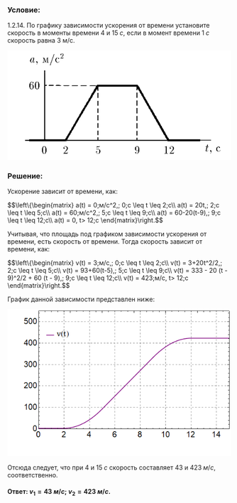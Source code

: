 ###  Условие: 

$1.2.14.$ По графику зависимости ускорения от времени установите скорость в моменты времени $4$ и $15\; с$, если в момент времени $1\; с$ скорость равна $3$ м/с. 

![ К задаче 1.2.14 |878x430, 42%](../../img/1.2.14/statement.png)

###  Решение: 

Ускорение зависит от времени, как: 

$$\left\\{\begin{matrix} a(t) = 0\;м/с^2,\; 0\;c \leq t \leq 2\;c\\\ a(t) = 20t,\; 2\;c \leq t \leq 5\;c\\\ a(t) = 60\;м/с^2,\; 5\;c \leq t \leq 9\;c\\\ a(t) = 60-20(t-9),\; 9\;c \leq t \leq 12\;c\\\ a(t) = 0, t> 12\;c \end{matrix}\right.$$ 

Учитывая, что площадь под графиком зависимости ускорения от времени, есть скорость от времени. Тогда скорость зависит от времени, как: 

$$\left\\{\begin{matrix} v(t) = 3\;м/с,\; 0\;c \leq t \leq 2\;c\\\ v(t) = 3+20t^2/2,\; 2\;c \leq t \leq 5\;c\\\ v(t) = 93+60(t-5),\; 5\;c \leq t \leq 9\;c\\\ v(t) = 333 - 20 (t - 9)^2/2 + 60 (t - 9),\; 9\;c \leq t \leq 12\;c\\\ v(t) = 423\;м/с, t> 12\;c \end{matrix}\right.$$

График данной зависимости представлен ниже: 

![ Зависимость скорости от времени |603x396, 59%](../../img/1.2.14/graph.png)

Отсюда следует, что при $4$ и $15\;с$ скорость составляет $43$ и $423\;м/с$, соответственно. 

####  Ответ: $v_1=43\;м/с; \;v_2=423\;м/с.$ 

  

